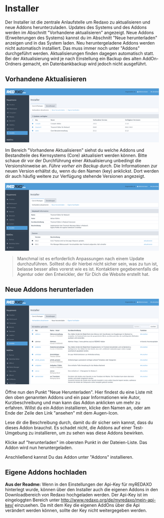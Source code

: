 # Installer

Der Installer ist die zentrale Anlaufstelle um Redaxo zu aktualisieren und neue Addons herunterzuladen.  Updates des Systems und des Addons werden im Abschnitt "Vorhandene aktualisieren" angezeigt. Neue Addons (Erweiterungen des Systems) kannst du im Abschnitt "Neue herunterladen" anzeigen und in das System laden. 
Neu heruntergeladene Addons werden nicht automatisch installiert. Das muss immer noch unter "Addons" durchgeführt werden.
Aktualisierungen finden dagegen automatisch statt.
Bei der Aktualisierung wird je nach Einstellung ein Backup des alten AddOn-Ordners gemacht, ein Datenbankbackup wird jedoch nicht ausgeführt. 


## Vorhandene Aktualisieren

![Systemcheck](/assets/v5.2.0-installer-01-aktualisieren.png)

Im Bereich "Vorhandene Aktualisieren" siehst du welche Addons und Bestandteile des Kernsystems (Core) aktualisiert werden können. Bitte schaue dir vor der Durchführung einer Aktualisierung unbedingt die Versionshinweise an. *Führe vorher ein Backup durch.* Die Informationen zur neuen Version erhältst du, wenn du den Namen (key) anklickst. Dort werden dir auch häufig weitere zur Verfügung stehende Versionen angezeigt.

![Systemcheck](/assets/v5.2.0-installer-03-versionen.png)

> Manchmal ist es erforderlich Anpassungen nach einem Update durchzuführen. Solltest du dir hierbei nicht sicher sein, was zu tun ist, belasse besser alles vorerst wie es ist. Kontaktiere gegebenenfalls die Agentur oder den Entwickler, der für Dich die Website erstellt hat. 


## Neue Addons herunterladen

![Systemcheck](/assets/v5.2.0-installer-02-neue.png)


Öffne nun den Punkt "Neue Herunterladen". Hier findest du eine Liste mit den oben genannten Addons und ein paar Informationen wie Autor, Kurzbeschreibung und man kann das Addon anklicken um mehr zu erfahren. Willst du ein Addon installieren, klicke den Namen an, oder am Ende der Zeile den Link "ansehen" mit dem Augen-Icon.

Lese dir die Beschreibung durch, damit du dir sicher sein kannst, dass du dieses Addon brauchst. Es schadet nicht, die Addons auf einer Test-Umgebung zu installieren, um zu sehen was diese Addons bewirken.

Klicke auf "herunterladen" im obersten Punkt in der Dateien-Liste. Das Addon wird nun heruntergeladen.

Anschließend kannst Du das Addon unter "Addons" installieren. 

## Eigene Addons hochladen
**Aus der Readme:** Wenn in den Einstellungen der Api-Key für myREDAXO hinterlegt wurde, können über den Installer auch die eigenen Addons in den Downloadbereich von Redaxo hochgeladen werden. Der Api-Key ist im eingeloggten Bereich unter http://www.redaxo.org/de/myredaxo/mein-api-key/ einzusehen. Da mit dem Key die eigenen AddOns über die Api verändert werden können, sollte der Key nicht weitergegeben werden.


